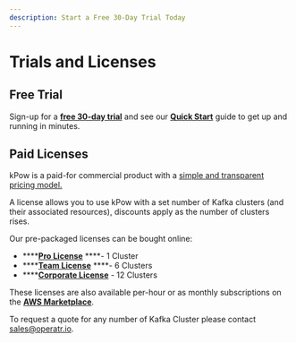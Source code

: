 ```yaml
---
description: Start a Free 30-Day Trial Today
---
```


# Trials and Licenses

## Free Trial

Sign-up for a [**free 30-day trial**](https://kpow.io/try) and see our [**Quick Start**](../installation/quick-start.md) guide to get up and running in minutes.

## Paid Licenses

kPow is a paid-for commercial product with a [simple and transparent pricing model.](https://kpow.io/pricing/)

A license allows you to use kPow with a set number of Kafka clusters \(and their associated resources\), discounts apply as the number of clusters rises.

Our pre-packaged licenses can be bought online:

* \*\*\*\*[**Pro License**](https://kpow.io/pricing/pro/) ****- 1 Cluster
* \*\*\*\*[**Team License**](https://kpow.io/pricing/team/) ****- 6 Clusters
* \*\*\*\*[**Corporate License**](https://kpow.io/pricing/corporate/) - 12 Clusters

These licenses are also available per-hour or as monthly subscriptions on the [**AWS Marketplace**](https://aws.amazon.com/marketplace/seller-profile?id=ab356f1d-3394-4523-b5d4-b339e3cca9e0).

To request a quote for any number of Kafka Cluster please contact [sales@operatr.io](mailto:sales@operatr.io).

